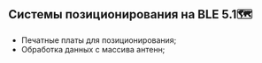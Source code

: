 ## Системы позиционирования на BLE 5.1🗺️

* Печатные платы для позиционирования;
* Обработка данных с массива антенн;
